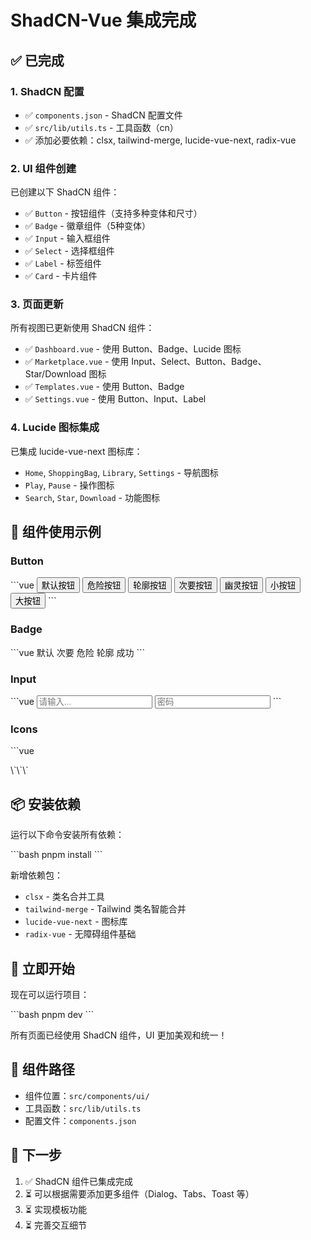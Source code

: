 # ShadCN-Vue 集成完成

## ✅ 已完成

### 1. ShadCN 配置
- ✅ `components.json` - ShadCN 配置文件
- ✅ `src/lib/utils.ts` - 工具函数（cn）
- ✅ 添加必要依赖：clsx, tailwind-merge, lucide-vue-next, radix-vue

### 2. UI 组件创建
已创建以下 ShadCN 组件：
- ✅ `Button` - 按钮组件（支持多种变体和尺寸）
- ✅ `Badge` - 徽章组件（5种变体）
- ✅ `Input` - 输入框组件
- ✅ `Select` - 选择框组件
- ✅ `Label` - 标签组件
- ✅ `Card` - 卡片组件

### 3. 页面更新
所有视图已更新使用 ShadCN 组件：
- ✅ `Dashboard.vue` - 使用 Button、Badge、Lucide 图标
- ✅ `Marketplace.vue` - 使用 Input、Select、Button、Badge、Star/Download 图标
- ✅ `Templates.vue` - 使用 Button、Badge
- ✅ `Settings.vue` - 使用 Button、Input、Label

### 4. Lucide 图标集成
已集成 lucide-vue-next 图标库：
- `Home`, `ShoppingBag`, `Library`, `Settings` - 导航图标
- `Play`, `Pause` - 操作图标
- `Search`, `Star`, `Download` - 功能图标

## 🎨 组件使用示例

### Button
\`\`\`vue
<Button variant="default">默认按钮</Button>
<Button variant="destructive">危险按钮</Button>
<Button variant="outline">轮廓按钮</Button>
<Button variant="secondary">次要按钮</Button>
<Button variant="ghost">幽灵按钮</Button>
<Button size="sm">小按钮</Button>
<Button size="lg">大按钮</Button>
\`\`\`

### Badge
\`\`\`vue
<Badge variant="default">默认</Badge>
<Badge variant="secondary">次要</Badge>
<Badge variant="destructive">危险</Badge>
<Badge variant="outline">轮廓</Badge>
<Badge variant="success">成功</Badge>
\`\`\`

### Input
\`\`\`vue
<Input v-model="value" placeholder="请输入..." />
<Input type="password" placeholder="密码" />
\`\`\`

### Icons
\`\`\`vue
<script setup>
import { Home, Play, Star } from 'lucide-vue-next'
</script>

<template>
  <Home :size="18" />
  <Play :size="16" />
  <Star :size="14" />
</template>
\`\`\`

## 📦 安装依赖

运行以下命令安装所有依赖：

\`\`\`bash
pnpm install
\`\`\`

新增依赖包：
- `clsx` - 类名合并工具
- `tailwind-merge` - Tailwind 类名智能合并
- `lucide-vue-next` - 图标库
- `radix-vue` - 无障碍组件基础

## 🚀 立即开始

现在可以运行项目：

\`\`\`bash
pnpm dev
\`\`\`

所有页面已经使用 ShadCN 组件，UI 更加美观和统一！

## 📝 组件路径

- 组件位置：`src/components/ui/`
- 工具函数：`src/lib/utils.ts`
- 配置文件：`components.json`

## 🎯 下一步

1. ✅ ShadCN 组件已集成完成
2. ⏳ 可以根据需要添加更多组件（Dialog、Tabs、Toast 等）
3. ⏳ 实现模板功能
4. ⏳ 完善交互细节
